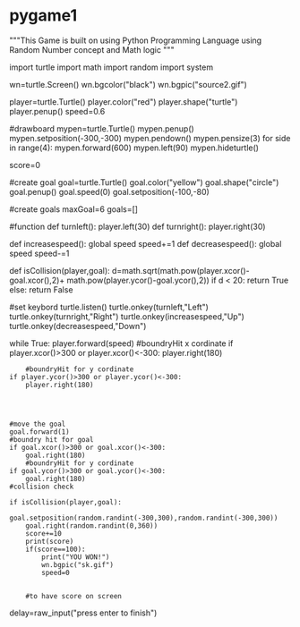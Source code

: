 # pygame1
"""This Game is built on using Python Programming Language using Random Number concept and Math logic """

import turtle
import math
import random
import system


wn=turtle.Screen()
wn.bgcolor("black")
wn.bgpic("source2.gif")



player=turtle.Turtle()
player.color("red")
player.shape("turtle")
player.penup()
speed=0.6



#drawboard
mypen=turtle.Turtle()
mypen.penup()
mypen.setposition(-300,-300)
mypen.pendown()
mypen.pensize(3)
for side in range(4):
    mypen.forward(600)
    mypen.left(90)
mypen.hideturtle()




score=0








#create goal
goal=turtle.Turtle()
goal.color("yellow")
goal.shape("circle")
goal.penup()
goal.speed(0)
goal.setposition(-100,-80)

#create goals
maxGoal=6
goals=[]


    






#function
def turnleft():
    player.left(30)
def turnright():
    player.right(30)

def increasespeed():
    global speed
    speed+=1
def decreasespeed():
    global speed
    speed-=1



def isCollision(player,goal):
    d=math.sqrt(math.pow(player.xcor()-goal.xcor(),2)+ math.pow(player.ycor()-goal.ycor(),2))
    if d  < 20:
        return True
    else:
        return False
        




#set keybord
turtle.listen()
turtle.onkey(turnleft,"Left")
turtle.onkey(turnright,"Right")
turtle.onkey(increasespeed,"Up")
turtle.onkey(decreasespeed,"Down")



while True:
    player.forward(speed)
    #boundryHit x cordinate
    if player.xcor()>300 or player.xcor()<-300:
        player.right(180)
       
        #boundryHit for y cordinate
    if player.ycor()>300 or player.ycor()<-300:
        player.right(180)
        

    
        
    #move the goal
    goal.forward(1)
    #boundry hit for goal
    if goal.xcor()>300 or goal.xcor()<-300:
        goal.right(180)
        #boundryHit for y cordinate
    if goal.ycor()>300 or goal.ycor()<-300:
        goal.right(180)
    #collision check

    if isCollision(player,goal):
        goal.setposition(random.randint(-300,300),random.randint(-300,300))
        goal.right(random.randint(0,360))
        score+=10
        print(score)
        if(score==100):
            print("YOU WON!")
            wn.bgpic("sk.gif")
            speed=0
            
            
        #to have score on screen
                










delay=raw_input("press enter to finish")
